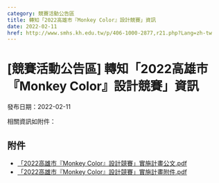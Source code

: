 ```yaml
---
category: 競賽活動公告區
title: 轉知「2022高雄市『Monkey Color』設計競賽」資訊
date: 2022-02-11
href: http://www.smhs.kh.edu.tw/p/406-1000-2877,r21.php?Lang=zh-tw
---
```


# [競賽活動公告區] 轉知「2022高雄市『Monkey Color』設計競賽」資訊

發布日期：2022-02-11

<div><div></div><div>相關資訊如附件：</div></div>

## 附件

- [「2022高雄市『Monkey Color』設計競賽」實施計畫公文.pdf](https://www.smhs.kh.edu.tw/var/file/0/1000/attach/64/pta_2579_1114654_41309.pdf)
- [「2022高雄市『Monkey Color』設計競賽」實施計畫附件.pdf](https://www.smhs.kh.edu.tw/var/file/0/1000/attach/64/pta_2580_4071595_41310.pdf)
